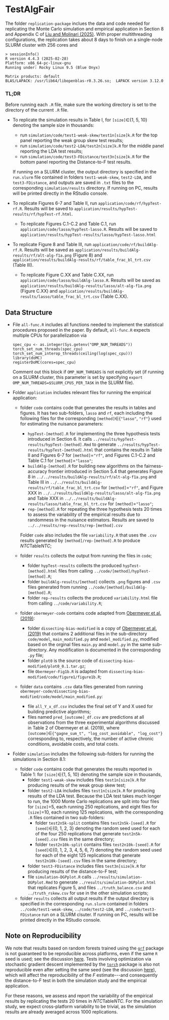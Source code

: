 # TestAlgFair
The folder `replication-package` inclues the data and code needed for replicating the Monte Carlo simulation and empirical application in Section 8 and Appendix C of [Liu and Molinari (2025)](https://arxiv.org/abs/2402.08879). With proper multithreading configurations, the replication takes about 8 days to finish on a single-node SLURM cluster with 256 cores and
```
> sessionInfo()
R version 4.4.3 (2025-02-28)
Platform: x86_64-pc-linux-gnu
Running under: Rocky Linux 9.5 (Blue Onyx)

Matrix products: default
BLAS/LAPACK: /usr/lib64/libopenblas-r0.3.26.so;  LAPACK version 3.12.0
```
### TL;DR
Before running each `.R` file, make sure the working directory is set to the directory of the current `.R` file.
- To replicate the simulation results in Table I, for `[size]`$\in${1, 5, 10} denoting the sample size in thousands:
  * run `simulation/code/test1-weak-skew/test1n[size]k.R` for the top panel reporting the weak group skew test results;
  * run `simulation/code/test2-LDA/test2n[size]k.R` for the middle panel reporting the LDA test results;
  * run `simulation/code/test3-FDistance/test3n[size]k.R` for the bottom panel reporting the Distance-to-F test results.

  If running on a SLURM cluster, the output directory is specified in the `run.slurm` file contained in folders `test1-weak-skew`, `test2-LDA`, and `test3-FDistance`, and outputs are saved in `.txt` files to the corresponding `simulation/results` directory. If running on PC, results will be printed directly in the RStudio console.

- To replicate Figures 6-7 and Table II, run `application/code/rf/hypTest-rf.R`. Results will be saved to `application/results/hypTest-results/rf/hypTest-rf.html`.
  * To replicate Figures C.1-C.2 and Table C.1, run `application/code/lasso/hypTest-lasso.R`. Results will be saved to `application/results/hypTest-results/lasso/hypTest-lasso.html`
 
- To replicate Figure 8 and Table III, run `application/code/rf/buildAlg-rf.R`. Results will be saved as `application/results/buildAlg-results/rf/alt-alg-f1a.png` (Figure 8) and `application/results/buildAlg-results/rf/table_frac_bl_trt.csv` (Table III).
  * To replicate Figure C.XX and Table C.XX, run `application/code/lasso/buildAlg-lasso.R`. Results will be saved as `application/results/buildAlg-results/lasso/alt-alg-f1a.png` (Figure C.XX) and `application/results/buildAlg-results/lasso/table_frac_bl_trt.csv` (Table C.XX).

## Data Structure
- File `all-func.R` includes all functions needed to implement the statistical procedures proposed in the paper. By default, `all-func.R` expects multiple CPUs for parallelization via
  ```
  spec_cpu <- as.integer(Sys.getenv("OMP_NUM_THREADS"))
  torch_set_num_threads(spec_cpu)
  torch_set_num_interop_threads(ceiling(log(spec_cpu)))
  library(doMC)
  registerDoMC(cores=spec_cpu)
  ```
  Comment out this block if `OMP_NUM_THREADS` is not explicitly set (if running on a SLURM cluster, this parameter is set by specifying `export OMP_NUM_THREADS=$SLURM_CPUS_PER_TASK` in the SLURM file).
- Folder `application` includes relevant files for running the empirical application:
    * folder `code` contains code that generates the results in tables and figures. It has two sub-folders, `lasso` and `rf`, each including the following files for the corresponding `[method]`$\in${`"lasso"`, `"rf"`} used for estimating the nuisance parameters:
        - `hypTest-[method].R` for implementing the three hypothesis tests introduced in Section 6. It calls `../results/hypTest-results/hypTest-[method].Rmd` to generate `../results/hypTest-results/hypTest-[method].html` that contains the results in Table II and Figures 6-7 for `[method]`=`"rf"`, and Figures C.1-C.2 and Table C.1 for `[method]`=`"lasso"`;
        - `buildAlg-[method].R` for building new algorithms on the fairness-accuracy frontier introduced in Section 5.4 that generates Figure 8 in `../../results/buildAlg-results/rf/alt-alg-f1a.png` and Table III in `../../results/buildAlg-results/rf/table_frac_bl_trt.csv` for `[method]`=`"rf"`, and Figure XXX in `../../results/buildAlg-results/lasso/alt-alg-f1a.png` and Table XXX in `../../results/buildAlg-results/lasso/table_frac_bl_trt.csv` for `[method]`=`"lasso"`;
        - `rep-[method].R` for repeating the three hypothesis tests 20 times to assess the variability of the empirical results due to randomness in the nuisance estimators. Results are saved to `../../results/rep-results/rep-[method].csv`
          
      Folder `code` also includes the file `variability.R` that uses the `.csv` results generated by `[method]/rep-[method].R` to produce *NTC*Table*NTC*;
    * folder `results` collects the output from running the files in `code`;
        - folder `hypTest-results` collects the produced `hypTest-[method].html` files from calling `../code/[method]/hypTest-[method].R`;
        - folder `buildAlg-results/[method]` collects `.png` figures and `.csv` files generated from running `../code/[method]/buildAlg-[method].R`;
        - folder `rep-results` collects the produced `variability.html` file from calling `../code/variability.R`;
    * folder `obermeyer-code` contains code adapted from [Obermeyer et al. (2019)](https://gitlab.com/labsysmed/dissecting-bias):
        - folder `dissecting-bias-modified` is a copy of [Obermeyer et al. (2019)](https://gitlab.com/labsysmed/dissecting-bias) that contains 2 additional files in the sub-directory `code/model`, `main_modified.py` and `model_modified.py`, modified based on the orginal files `main.py` and `model.py` in the same sub-directory. Any modification is documented in the corresponding `.py` file;
        - folder `plot0` is the source code of `dissecting-bias-modified/plot0_0.1.tar.gz`;
        - file `Obermeyer-Fig1b.R` is adapted from `dissecting-bias-modified/code/figure1/figure1b.R`;
    * folder `data` contains `.csv` data files generated from running `obermeyer-code/dissecting-bias-modified/code/model/main_modified.py`:
        - file `all_Y_x_df.csv` includes the final set of Y and X used for building predictive algorithms;
        - files named `pred_[outcome]_df.csv` are predictions at all observations from the three experimental algorithms discussed in Table 2 of Obermeyer et al. (2019), where `[outcome]`$\in$`{"gagne_sum_t", "log_cost_avoidable", "log_cost"}` corresponding to, respectively, the number of active chronic conditions, avoidable costs, and total costs.

- Folder `simulation` includes the following sub-folders for running the simulations in Section 8.1: 
    * folder `code` contains code that generates the results reported in Table 1: for `[size]`$\in${1, 5, 10} denoting the sample size in thousands,
      - folder `test1-weak-skew` includes files `test1n[size]k.R` for producing results of the weak group skew test;
      - folder `test2-LDA` includes files `test1n[size]k.R` for producing results of the LDA test. Because the LDA test takes much longer to run, the 1000 Monte Carlo replications are split into four files for `[size]`=5, each running 250 replications, and eight files for `[size]`=10, each running 125 replications, with the corresponding `.R` files contained in two sub-folders:
        * folder `test2n5k-split` contains files `test2n5k-[seed].R` for `[seed]`$\in${0, 1, 2, 3} denoting the random seed used for each of the four 250 replications that generate `test2n5k-[seed].csv` files in the same directory;
        * folder `test2n10k-split` contains files `test2n10k-[seed].R` for `[seed]`$\in${0, 1, 2, 3, 4, 5, 6, 7} denoting the random seed used for each of the eight 125 replications that generate `test2n10k-[seed].csv` files in the same directory;
      - folder `test3-FDistance` includes files `test3n[size]k.R` for producing results of the distance-to-F test;
      - file `simulation-DGPplot.R` calls `../results/simulation-DGPplot.Rmd` to generate `../results/simulation-DGPplot.html` that replicates Figure 5, and files `../truth_balance.csv` and `../truth_rskew.csv` for use in the other simulation scripts;
     * folder `results` collects all output results if the output directory is specified in the corresponding `run.slurm` contained in folders `../code/test1-weak-skew`, `../code/test2-LDA`, and `../code/test3-FDistance` run on a SLURM clsuter. If running on PC, results will be printed directly in the RStudio console.
    


## Note on Reproducibility

We note that results based on random forests trained using the [`grf`](https://grf-labs.github.io/grf/index.html) package is not guaranteed to be reproducible across platforms, even if the same `R` seed is used; see the discussion [here](https://grf-labs.github.io/grf/REFERENCE.html#forests-predict-different-values-depending-on-the-platform-even-though-the-seed-is-the-same). 
Tests involving optimization via stochastic gradient descent implemented by the [`torch`](https://torch.mlverse.org/) package is also not reproducible even after setting the same seed (see the discussion [here](https://github.com/mlverse/torch/issues/1311)), which will affect the reproducibility of the $F$ estimate---and consequently the distance-to-F test in both the simulation study and the empirical application. 

For these reasons, we assess and report the variability of the empirical results by replicating the tests 20 times in *NTC*Table*NTC*. For the simulation study, we expect cross-platform variability to be trivial, as the simulation results are already averaged across 1000 replications.
